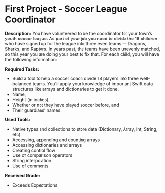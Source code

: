 # First Project - Soccer League Coordinator 

**Description:**
You have volunteered to be the coordinator for your town’s youth soccer league. As part of your job you need to divide the 18 children who have signed up for the league into three even teams — Dragons, Sharks, and Raptors. In years past, the teams have been unevenly matched, so this year you are doing your best to fix that. For each child, you will have the following information:

**Required Tasks:** 
  - Build a tool to help a soccer coach divide 18 players into three well-balanced teams. You'll apply your knowledge of important Swift data structures like arrays and dictionaries to get it done.
  - Name,
  - Height (in inches),
  - Whether or not they have played soccer before, and
  - Their guardians’ names.

**Used Tools:**

  - Native types and collections to store data (Dictionary, Array, Int, String, etc)
  - Accessing, appending and counting arrays
  - Accessing dictionaries and arrays
  - Creating control flow
  - Use of comparison operators
  - String interpolation
  - Use of comments

**Received Grade:**
  - Exceeds Expectations

